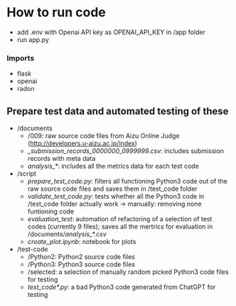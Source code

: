 # How to run code

- add .env with Openai API key as OPENAI_API_KEY in /app folder
- run app.py 


### Imports 

- flask
- openai
- radon


## Prepare test data and automated testing of these

- /documents
    - /009: raw source code files from Aizu Online Judge (http://developers.u-aizu.ac.jp/index)
    - *_submission_records_0000000_0999999.csv*: includes submission records with meta data
    - *analysis_\**: includes all the metrics data for each test code 
- /script
    - *prepare_test_code.py*: filters all functioning Python3 code out of the raw source code files and saves them in /test_code folder
    - *validate_test_code.py*: tests whether all the Python3 code in /test_code folder actually work -> manually: removing none funtioning code
    - *evaluation_test*: automation of refactoring of a selection of test codes (currently 9 files); saves all the mertrics for evaluation in /documents/*analysis_\*.csv*
    - *create_plot.ipynb*: notebook for plots
- /test-code
    - /Python2: Python2 source code files
    - /Python3: Python3 source code files
    - /selected: a selection of manually random picked Python3 code files for testing 
    - *test_code\*.py*: a bad Python3 code generated from ChatGPT for testing

